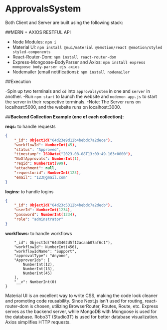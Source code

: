 # ApprovalsSystem

Both Client and Server are built using the following stack:

##MERN + AXIOS RESTFUL API
- Node Modules: `npm i`
- Material UI: `npm install @mui/material @emotion/react @emotion/styled styled-components`
- React-Router-Dom: `npm install react-router-dom`
- Express-Mongoose-BodyParser and Axios: `npm install express mongoose body-parser ejs axios`
- Nodemailer (email notifications): `npm install nodemailer`


##Execution

-Spin up two terminals and `cd` into `approvalsystem` in one and `server` in another.
-Run `npm start` to launch the website and `nodemon app.js` to start the server in their respective terminals.
-Note: The Server runs on localhost:5000, and the website runs on localhost:3000.

##**Backend Collection Example (one of each collection):**

**reqs:** to handle requests
```json
{
    "_id": ObjectId("64d23e9d12b4bebdc7a2dece"),
    "workflowId": NumberInt(45),
    "status": "Approved",
    "timestamp": ISODate("2023-08-08T13:09:49.163+0000"),
    "NoOfApprovals": NumberInt(1),
    "reqid": NumberInt(999),
    "attachment": null,
    "requestorid": NumberInt(123),
    "email": "123@gmail.com"
}
```

**logins:** to handle logins
```json
{
    "_id": ObjectId("64d23c5312b4bebdc7a2decb"),
    "userId": NumberInt(1234),
    "password": NumberInt(1234),
    "role": "adminstrator"
}
```

**workflows:** to handle workflows
```json{
    "_id": ObjectId("64d3462d5f12acaab07af6c1"),
    "workflowId": NumberInt(456),
    "workflowIdName": "Support",
    "approvalType": "Anyone",
    "ApproverIds": [
        NumberInt(12),
        NumberInt(13),
        NumberInt(45)
    ],
    "__v": NumberInt(0)
}
```

Material UI is an excellent way to write CSS, making the code look cleaner and promoting code reusability. Since Next.js isn't used for routing, react-router-dom is chosen, utilizing BrowserRouter, Routes, Route, etc. Express serves as the backend server, while MongoDB with Mongoose is used for the database. Robo3T (Studio3T) is used for better database visualization. Axios simplifies HTTP requests.

